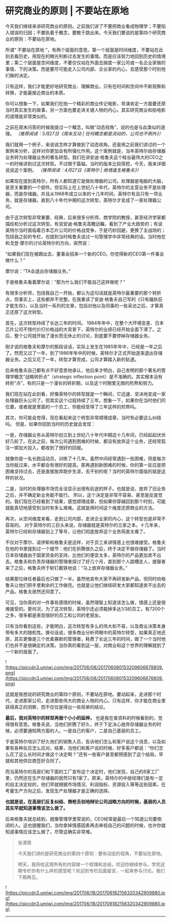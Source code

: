 # 研究商业的原则 | 不要站在原地

今天我们继续来讲研究商业的原则。之前我们讲了不要把商业看成物理学；不要陷入错误的归因；不要执着于概念，要敢于跳出来。今天我们要说的是第四个研究商业的原则：不要站在原地。

所谓“ 不要站在原地 ”，有两个层面的意思。第一个层面是时间维度，不要站在此刻去看历史，用现在的眼光判断过去发生的事情。而是应该努力地回到历史的情境里；第二个层面是空间维度，不要仅仅站在外面去揣度一家公司或一名企业家做的事情、下的决策。而是要尽可能走入公司内部、企业家的内心，去感受那个时刻他们做的决定。

只有这样，我们才能更好地研究商业、理解商业。只有在时间和空间中不断观察和转换，才能最接近商业的本质。

你可以想象一下，如果我们在拍一个精彩的商业传记电影，导演肯定一方面要还原当时真实发生的故事，另一方面也要走进关键人物的内心。其实研究商业和拍电影的道理是非常类似的。

之前在周末问答的时候我提过一个概念，叫做“动态视角”，说的也是与此类似的道理。 *（推荐阅读：5月27日《周末互动 | 任何概念都是流动的，公司也不例外》）*

我们就用一个例子，来说说怎样才算做到了动态视角。还是用之前我们讲过的一个案例来分析，这样对你更加会有所强化作用。这个案例就是，当年英特尔由存储器业务转为处理器业务的著名转型。我们在讲安迪·格鲁夫这个硅谷最伟大的CEO之一的时候讲到过这次转型。不过限于篇幅，当时的版本比较简短，今天，我来详细说说这个案例。 *（推荐阅读：4月27日《英特尔 | 绝境逢生格鲁夫》）*

如果现在提到英特尔，所有人都知道它是做处理器的公司。处理器是电脑的大脑，是至关重要的一个部件。但实际上在上世纪八十年代，英特尔的主营业务不是处理器，而是存储器。并且从1968年成立以来的十几年时间，英特尔有且只有一项业务，就是存储器。直到八十年代中期的这次转型，英特尔才变成了一家处理器公司。

由于这次转型非常重要、经典，后来很多分析师、商学院的教授，甚至经济学家都描绘和分析过这次转型。有说安迪·格鲁夫高瞻远瞩，看到了产业大趋势的；有说英特尔当时面临着日本芯片公司的价格战竞争，于是巧妙回避，更换了主战场的；包括我之前的专栏，也提到当时格鲁夫说过一句管理学中非常经典的话。当时他在和戈登·摩尔的讨论英特尔的方向，突然说：

“如果我们现在被踢出去，董事会招来一个新的CEO。你觉得新的CEO第一件事会做什么？”

摩尔说：“TA会退出存储器业务。”

于是格鲁夫看着摩尔说：“那为什么我们不能自己这样做呢？”

有很多分析师，包括我自己一开始，都认为这句话就是英特尔最重要的那个转折点。但事实上，这些都并不完整。在我重读了安迪·格鲁夫自己写的《只有偏执狂才能生存》，以及当时一系列的文章，包括对他以及同事的一些采访之后，才算真正还原了这次转型。

首先，这次转型持续了长达三年的时间。 1984年年中，在整个大环境变差、日本芯片公司不惜代价打价格战的大背景下，英特尔的业绩已经开始全面下滑了。之后，整个公司就开始了漫长而无休止的讨论，到底要不要停掉存储器业务。

刚才说的格鲁夫和摩尔的那段谈话，实际上发生在1985年年中，已经是一年之后了。然而又过了一年，到了1986年年中的时候，英特尔才正式开始逐渐退出存储器业务。之后又花了一年，转型才算完成，公司才算踏入新的轨道。

后来格鲁夫自己都有点不好意思地承认，他后来才明白，自己发明的那个著名的管理学概念“战略转折点”（strategic inflection point）是不准确的。其实根本没有转折“点”，有的只是一个漫长的转折期，以及这个时期里无限的煎熬和努力。

我们现在站在此刻看，好像英特尔的转型就是一个瞬间，它迅速、坚决地变成一家处理器巨头公司了。但其实这个过程持续了三年。想象一下，如果你在当时他们的位置，或者就是里面的一个员工，你能经受得了三年这样的煎熬吗。

其次，你可能会觉得，现在看起来这个转型非常顺理成章，当时有必要这么纠结吗。 但是，如果你回到当时的历史就会发现：

一是，存储器业务从英特尔创立到上世纪八十年代中期这十几年间，已经起起伏伏好几轮了。在此之前，每次公司遇到困难的时候，都没有放弃这个业务，还经常孤注一掷加大投入，都收到了很好的回报。

就像你是一名长跑运动员，训练了十几年。虽然中间经常遇到一些困难，但是每次当你挺过来，水平都会有很好的提高，那再遇到新困难的时候，你的第一反应是把困难坚持过去，还是直接放弃跑步生涯，去干别的呢？当时的英特尔面临的就是这样的状况。

二是，当时的处理器市场完全没显示出很有前途的样子。也就是说，放弃了旧业务之后，并不确定新业务能不能行。 所以，这个决定是非常不容易、甚至是反直觉的。我们现在已经看到了结果，感觉顺理成章，但如果你穿越回到那个时刻，可能就能真切地感受到当时有多么艰难。这就是用时间这个维度还原商业的方法。

再次，从空间维度来看，走到公司内部，走进企业家的内心，这个转型也是非常不容易的。 对于英特尔的三巨头来说，存储器就是英特尔的立家之本。十几年来，英特尔已经和存储器划上了等号，让他们彻底放弃这个业务简直太难了。

不仅对于摩尔、诺伊斯和格鲁夫是这样，对于员工来讲情感上也很难接受。格鲁夫在他的书里提到过一个细节：他们在折腾很久之后，终于决定不做存储器了。当时日本存储器由于国家资金的支持，比他们的便宜太多，英特尔的产品更加卖不出去。格鲁夫和负责存储器的管理者探讨了好几个月，直到那个人跳槽走人，接替者来了之后，格鲁夫终于斩钉截铁地说：“马上放弃存储器业务。”

结果那位继任者最后也只做了一半。虽然他宣布大家不再研发新产品，但同时劝格鲁夫让他们把手里剩余的工作做完。也就是让他们继续研发大家都知道卖不出去的产品。格鲁夫居然还同意了。

可见，当你真的对一件事有感情的时候，虽然理智上知道该怎么做，情感上还是很难接受的。更何况，为了这次转型，英特尔还必须裁掉多达1/3的员工，有7200个之多，很多都是表现很好的员工和公司的老朋友。

只有当你看到这些，才能明白，这次转型有多么的伟大和不易，以及商业决策本身带有多大的随机性。换句话说，很多商业分析师眼中的英特尔转型，如果真正地还原，其实更像是三个优柔寡断的管理者，耗费了长达三年的时间，做了一个当时他们也并不是很确定的决策。当你真的看到这一层，对商业和这个世界的理解就到了一个新的层面了。

![https://piccdn3.umiwi.com/img/201706/08/201706080153209606678809.png](https://piccdn3.umiwi.com/img/201706/08/201706080153209606678809.png)

这就是我想说的研究商业的第四个原则，不要站在原地。要动起来，走进那个时代，走进那家公司，走进那些伟大的商业人物的内心。只有这样，你才能在商业里获得真正的洞察，而不仅仅是得出一些简单的结论。

 **最后，我对英特尔的转型再做个小小的延伸，** 也是我在查资料的时候看到的，觉得很有意思。格鲁夫说，当他们折腾了好久，终于下定决心放弃存储器业务的时候，必须要通知两方面的人。一是自己的客户，二是自己基层的员工。

于是英特尔培训了好久他们的销售人员，告诉他们怎么和客户说这个消息，以及如果有各种反应怎么应对。结果，当他们和客户说的时候，好多客户都说：“你们怎么花了这么长时间才做这个决定啊？”还有一些客户甚至都预感到了这个结局，早就和其他供应商签好合同了。

而当英特尔的高层们和下面的工厂宣布这个决定时，他们发现，自己的8家工厂里，仍然还在生产存储器的居然只有1家了。原来，英特尔的中层经理们是有一定的自主决定权的，他们早就根据市场情况、利润指标、资源投入等等这些因素，在考量生产方向之后，发现生产处理器才是正确的选择。

 **也就是说，在高层们反复纠结、唇枪舌剑地辩论公司战略方向的时候，基层的人员其实早就知道事情该怎么做了。**

后来格鲁夫就总结到，就像管理学里常说的，CEO经常是最后一个知道公司要倒闭的人。这也提醒我们，当你拿掉情感因素再去审视自己的问题的时候，也许你就知道事情应该怎么做了。尽管这确实非常难。

> 张潇雨
> 
> 今天我们讲的是研究商业的第四个原则：要有动态的视角，不要站在原地。
> 
> 明天，我将给这周所有的内容做一个梳理和总结，欢迎你继续参与。学完这期专栏你有什么样的感受呢？欢迎到专栏后面留言，一起来参与讨论。我们下期再见。

![https://piccdn3.umiwi.com/img/201706/18/201706182156320342909880.jpg](https://piccdn3.umiwi.com/img/201706/18/201706182156320342909880.jpg)

---
